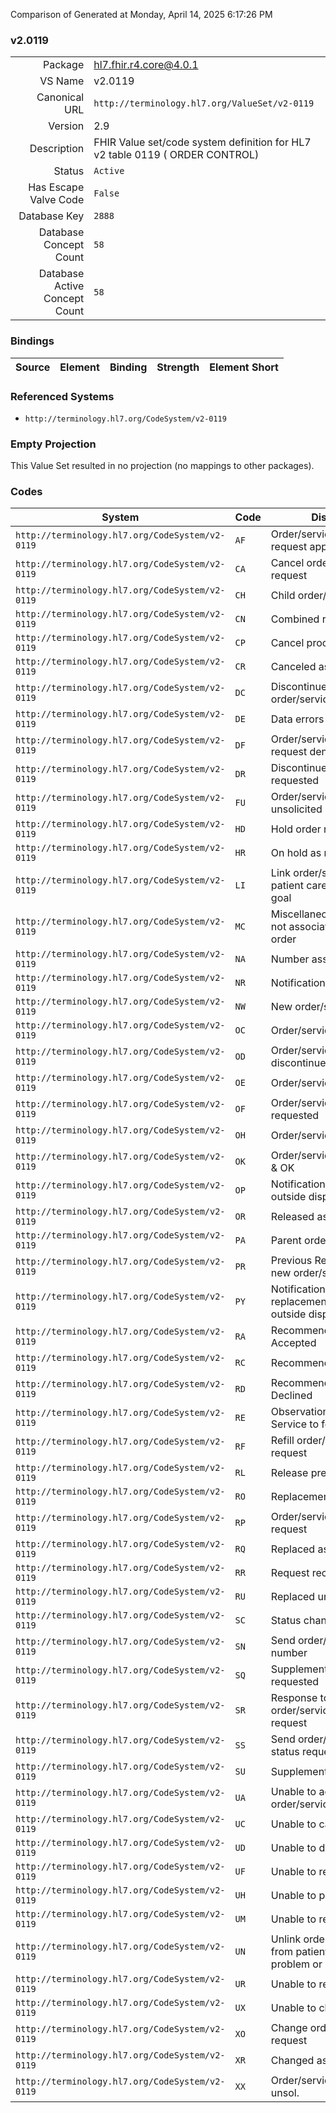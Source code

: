 Comparison of 
Generated at Monday, April 14, 2025 6:17:26 PM

### v2.0119

|      |     |
| ---: | --- |
| Package | hl7.fhir.r4.core@4.0.1 |
| VS Name | v2.0119 |
| Canonical URL | `http://terminology.hl7.org/ValueSet/v2-0119` |
| Version | 2.9 |
| Description | FHIR Value set/code system definition for HL7 v2 table 0119 ( ORDER CONTROL) |
| Status | `Active` |
| Has Escape Valve Code | `False` |
| Database Key | `2888` |
| Database Concept Count | `58` |
| Database Active Concept Count | `58` |
### Bindings

| Source | Element | Binding | Strength | Element Short |
| ------ | ------- | ------- | -------- | ------------- |

### Referenced Systems

* `http://terminology.hl7.org/CodeSystem/v2-0119`
### Empty Projection

This Value Set resulted in no projection (no mappings to other packages).

### Codes

| System | Code | Display |
| ------ | ---- | ------- |
| `http://terminology.hl7.org/CodeSystem/v2-0119` | `AF` | Order/service refill request approval |
| `http://terminology.hl7.org/CodeSystem/v2-0119` | `CA` | Cancel order/service request |
| `http://terminology.hl7.org/CodeSystem/v2-0119` | `CH` | Child order/service |
| `http://terminology.hl7.org/CodeSystem/v2-0119` | `CN` | Combined result |
| `http://terminology.hl7.org/CodeSystem/v2-0119` | `CP` | Cancel process step |
| `http://terminology.hl7.org/CodeSystem/v2-0119` | `CR` | Canceled as requested |
| `http://terminology.hl7.org/CodeSystem/v2-0119` | `DC` | Discontinue order/service request |
| `http://terminology.hl7.org/CodeSystem/v2-0119` | `DE` | Data errors |
| `http://terminology.hl7.org/CodeSystem/v2-0119` | `DF` | Order/service refill request denied |
| `http://terminology.hl7.org/CodeSystem/v2-0119` | `DR` | Discontinued as requested |
| `http://terminology.hl7.org/CodeSystem/v2-0119` | `FU` | Order/service refilled, unsolicited |
| `http://terminology.hl7.org/CodeSystem/v2-0119` | `HD` | Hold order request |
| `http://terminology.hl7.org/CodeSystem/v2-0119` | `HR` | On hold as requested |
| `http://terminology.hl7.org/CodeSystem/v2-0119` | `LI` | Link order/service to patient care problem or goal |
| `http://terminology.hl7.org/CodeSystem/v2-0119` | `MC` | Miscellaneous Charge - not associated with an order |
| `http://terminology.hl7.org/CodeSystem/v2-0119` | `NA` | Number assigned |
| `http://terminology.hl7.org/CodeSystem/v2-0119` | `NR` | Notification Received |
| `http://terminology.hl7.org/CodeSystem/v2-0119` | `NW` | New order/service |
| `http://terminology.hl7.org/CodeSystem/v2-0119` | `OC` | Order/service canceled |
| `http://terminology.hl7.org/CodeSystem/v2-0119` | `OD` | Order/service discontinued |
| `http://terminology.hl7.org/CodeSystem/v2-0119` | `OE` | Order/service released |
| `http://terminology.hl7.org/CodeSystem/v2-0119` | `OF` | Order/service refilled as requested |
| `http://terminology.hl7.org/CodeSystem/v2-0119` | `OH` | Order/service held |
| `http://terminology.hl7.org/CodeSystem/v2-0119` | `OK` | Order/service accepted & OK |
| `http://terminology.hl7.org/CodeSystem/v2-0119` | `OP` | Notification of order for outside dispense |
| `http://terminology.hl7.org/CodeSystem/v2-0119` | `OR` | Released as requested |
| `http://terminology.hl7.org/CodeSystem/v2-0119` | `PA` | Parent order/service |
| `http://terminology.hl7.org/CodeSystem/v2-0119` | `PR` | Previous Results with new order/service |
| `http://terminology.hl7.org/CodeSystem/v2-0119` | `PY` | Notification of replacement order for outside dispense |
| `http://terminology.hl7.org/CodeSystem/v2-0119` | `RA` | Recommendation Accepted |
| `http://terminology.hl7.org/CodeSystem/v2-0119` | `RC` | Recommended Change |
| `http://terminology.hl7.org/CodeSystem/v2-0119` | `RD` | Recommendation Declined |
| `http://terminology.hl7.org/CodeSystem/v2-0119` | `RE` | Observations/Performed Service to follow |
| `http://terminology.hl7.org/CodeSystem/v2-0119` | `RF` | Refill order/service request |
| `http://terminology.hl7.org/CodeSystem/v2-0119` | `RL` | Release previous hold |
| `http://terminology.hl7.org/CodeSystem/v2-0119` | `RO` | Replacement order |
| `http://terminology.hl7.org/CodeSystem/v2-0119` | `RP` | Order/service replace request |
| `http://terminology.hl7.org/CodeSystem/v2-0119` | `RQ` | Replaced as requested |
| `http://terminology.hl7.org/CodeSystem/v2-0119` | `RR` | Request received |
| `http://terminology.hl7.org/CodeSystem/v2-0119` | `RU` | Replaced unsolicited |
| `http://terminology.hl7.org/CodeSystem/v2-0119` | `SC` | Status changed |
| `http://terminology.hl7.org/CodeSystem/v2-0119` | `SN` | Send order/service number |
| `http://terminology.hl7.org/CodeSystem/v2-0119` | `SQ` | Supplemented as requested |
| `http://terminology.hl7.org/CodeSystem/v2-0119` | `SR` | Response to send order/service status request |
| `http://terminology.hl7.org/CodeSystem/v2-0119` | `SS` | Send order/service status request |
| `http://terminology.hl7.org/CodeSystem/v2-0119` | `SU` | Supplement this order |
| `http://terminology.hl7.org/CodeSystem/v2-0119` | `UA` | Unable to accept order/service |
| `http://terminology.hl7.org/CodeSystem/v2-0119` | `UC` | Unable to cancel |
| `http://terminology.hl7.org/CodeSystem/v2-0119` | `UD` | Unable to discontinue |
| `http://terminology.hl7.org/CodeSystem/v2-0119` | `UF` | Unable to refill |
| `http://terminology.hl7.org/CodeSystem/v2-0119` | `UH` | Unable to put on hold |
| `http://terminology.hl7.org/CodeSystem/v2-0119` | `UM` | Unable to replace |
| `http://terminology.hl7.org/CodeSystem/v2-0119` | `UN` | Unlink order/service from patient care problem or goal |
| `http://terminology.hl7.org/CodeSystem/v2-0119` | `UR` | Unable to release |
| `http://terminology.hl7.org/CodeSystem/v2-0119` | `UX` | Unable to change |
| `http://terminology.hl7.org/CodeSystem/v2-0119` | `XO` | Change order/service request |
| `http://terminology.hl7.org/CodeSystem/v2-0119` | `XR` | Changed as requested |
| `http://terminology.hl7.org/CodeSystem/v2-0119` | `XX` | Order/service changed, unsol. |
